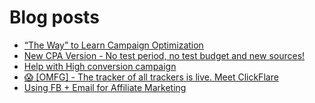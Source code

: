 # Blog posts
<!-- BLOG-POST-LIST:START -->
- [“The Way” to Learn Campaign Optimization](https://afflift.com/f/threads/%E2%80%9Cthe-way%E2%80%9D-to-learn-campaign-optimization.8749/)
- [New CPA Version - No test period, no test budget and new sources!](https://afflift.com/f/threads/new-cpa-version-no-test-period-no-test-budget-and-new-sources.9785/)
- [Help with High conversion campaign](https://afflift.com/f/threads/help-with-high-conversion-campaign.9876/)
- [😱 [OMFG] - The tracker of all trackers is live. Meet ClickFlare](https://afflift.com/f/threads/%F0%9F%98%B1-omfg-the-tracker-of-all-trackers-is-live-meet-clickflare.9851/)
- [Using FB + Email for Affiliate Marketing](https://afflift.com/f/threads/using-fb-email-for-affiliate-marketing.8643/)
<!-- BLOG-POST-LIST:END -->
